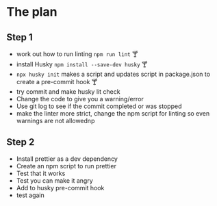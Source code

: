 # The plan

## Step 1

- work out how to run linting `npm run lint` 🍸
- install Husky `npm install --save-dev husky` 🍸
- `npx husky init` makes a script and updates script in package.json to create a pre-commit hook 🍸
- try commit and make husky lit check
- Change the code to give you a warning/error 
- Use git log to see if the commit completed or was stopped
- make the linter more strict, change the npm script for linting so even warnings are not allowednp

## Step 2

- Install prettier as a dev dependency
- Create an npm script to run prettier
- Test that it works
- Test you can make it angry
- Add to husky pre-commit hook
- test again
